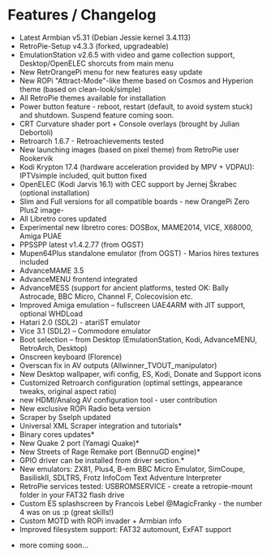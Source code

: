 # Features / Changelog

- Latest Armbian v5.31 (Debian Jessie kernel 3.4.113)
- RetroPie-Setup v4.3.3 (forked, upgradeable)
- EmulationStation v2.6.5  with video and game collection support, Desktop/OpenELEC shorcuts from main menu
- New RetrOrangePi menu for new features easy update
- New ROPi "Attract-Mode"-like theme based on Cosmos and Hyperion theme (based on clean-look/simple)
- All RetroPie themes available for installation
- Power button feature - reboot, restart (default, to avoid system stuck) and shutdown. Suspend feature coming soon. 
- CRT Curvature shader port + Console overlays (brought by Julian Debortoli)
- Retroarch 1.6.7 - Retroachievements tested
- New launching images (based on pixel theme) from RetroPie user Rookervik 
- Kodi Krypton 17.4 (hardware acceleration provided by MPV + VDPAU): IPTVsimple included, quit button fixed
- OpenELEC (Kodi Jarvis 16.1) with CEC support by Jernej Škrabec (optional installation)
- Slim and Full versions for all compatible boards - new OrangePi Zero Plus2 image-
- All Libretro cores updated
- Experimental new libretro cores: DOSBox, MAME2014, VICE, X68000, Amiga PUAE
- PPSSPP latest v1.4.2.77 (from OGST)
- Mupen64Plus standalone emulator (from OGST) - Marios hires textures included
- AdvanceMAME 3.5
- AdvanceMENU frontend integrated
- AdvanceMESS (support for ancient platforms, tested OK: Bally Astrocade, BBC Micro, Channel F, Colecovision etc.
- Improved Amiga emulation – fullscreen UAE4ARM with JIT support, optional WHDLoad
- Hatari 2.0 (SDL2) - atariST emulator
- Vice 3.1 (SDL2) – Commodore emulator
- Boot selection – from Desktop (EmulationStation, Kodi, AdvanceMENU, RetroArch, Desktop) 
- Onscreen keyboard (Florence)
- Overscan fix in AV outputs (Allwinner_TVOUT_manipulator)
- New Desktop wallpaper, wifi config, ES, Kodi, Donate and Support icons
- Customized Retroarch configuration (optimal settings, appearance tweaks, original aspect ratio)
- new HDMI/Analog AV configuration tool - user contribution
- New exclusive ROPi Radio beta version
- Scraper by Sselph updated
- Universal XML Scraper integration and tutorials*
- Binary cores updates*
- New Quake 2 port (Yamagi Quake)*
- New Streets of Rage Remake port (BennuGD engine)*
- GPIO driver can be installed from driver section.*
- New emulators: ZX81, Plus4, B-em BBC Micro Emulator, SimCoupe, BasiliskII, SDLTRS, Frotz InfoCom Text Adventure Interpreter 
- RetroPie services tested: USBROMSERVICE - create a retropie-mount folder in your FAT32 flash drive
- Custom ES splashscreen by Francois Lebel @MagicFranky - the number 4 was on us :p (great skills!)
- Custom MOTD with ROPi invader + Armbian info
- Improved filesystem support: FAT32 automount, ExFAT support

* more coming soon...
